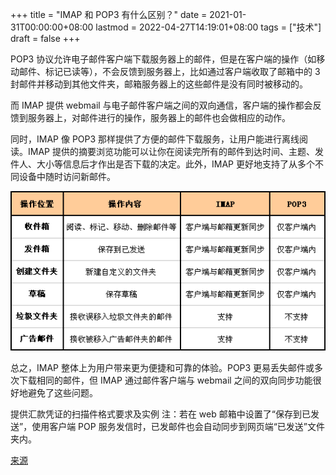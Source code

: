 +++
title = "IMAP 和 POP3 有什么区别？"
date = 2021-01-31T00:00:00+08:00
lastmod = 2022-04-27T14:19:01+08:00
tags = ["技术"]
draft = false
+++

POP3 协议允许电子邮件客户端下载服务器上的邮件，但是在客户端的操作（如移动邮件、标记已读等），不会反馈到服务器上，比如通过客户端收取了邮箱中的
3 封邮件并移动到其他文件夹，邮箱服务器上的这些邮件是没有同时被移动的。

而 IMAP 提供 webmail
与电子邮件客户端之间的双向通信，客户端的操作都会反馈到服务器上，对邮件进行的操作，服务器上的邮件也会做相应的动作。

同时，IMAP 像 POP3
那样提供了方便的邮件下载服务，让用户能进行离线阅读。IMAP
提供的摘要浏览功能可以让你在阅读完所有的邮件到达时间、主题、发件人、大小等信息后才作出是否下载的决定。此外，IMAP
更好地支持了从多个不同设备中随时访问新邮件。

![](/images/difference-between-imap-pop3.jpg "IMAP和POP3有什么区别?")

总之，IMAP 整体上为用户带来更为便捷和可靠的体验。POP3
更易丢失邮件或多次下载相同的邮件，但 IMAP 通过邮件客户端与 webmail
之间的双向同步功能很好地避免了这些问题。

提供汇款凭证的扫描件格式要求及实例 注：若在 web
邮箱中设置了“保存到已发送”，使用客户端 POP
服务发信时，已发邮件也会自动同步到网页端“已发送”文件夹内。

[来源](https://help.mail.163.com/faqDetail.do?code=d7a5dc8471cd0c0e8b4b8f4f8e49998b374173cfe9171305fa1ce630d7f67ac2f56104105f35a05d)
